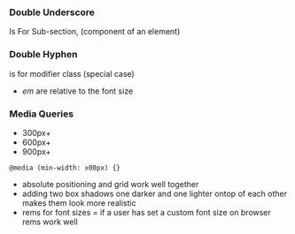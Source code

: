 ### Double Underscore
Is For Sub-section, (component of an element)

### Double Hyphen
is for modifier class (special case)

- *em* are relative to the font size 


### Media Queries

- 300px+
- 600px+
- 900px+
```
@media (min-width: x00px) {}
```


- absolute positioning and grid work well together
- adding two box shadows one darker and one lighter ontop of each other makes them look more realistic
- rems for font sizes = if a user has set a custom font size on browser rems work well
